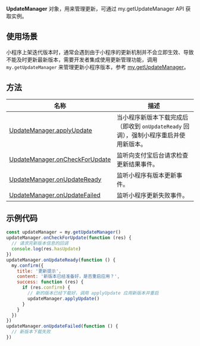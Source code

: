 **UpdateManager** 对象，用来管理更新，可通过 my.getUpdateManager API 获取实例。

## 使用场景
小程序上架迭代版本时，通常会遇到由于小程序的更新机制并不会立即生效、导致不能及时更新最新版本，需要开发者集成使用更新管理功能，调用 `my.getUpdateManager` 来管理更新小程序版本，参考 [my.getUpdateManager](https://opendocs.alipay.com/mini/api/zdblqg)。

## 方法
| **名称** | **描述** |
| --- | --- |
| [UpdateManager.applyUpdate](api/neau2a) | 当小程序新版本下载完成后（即收到 `onUpdateReady` 回调），强制小程序重启并使用新版本。 |
| [UpdateManager.onCheckForUpdate](api/nm7dtb) | 监听向支付宝后台请求检查更新结果事件。 |
| [UpdateManager.onUpdateReady](api/gfz316) | 监听小程序有版本更新事件。 |
| [UpdateManager.onUpdateFailed](api/sy1k0e) | 监听小程序更新失败事件。 |


## 示例代码
```javascript
const updateManager = my.getUpdateManager()
updateManager.onCheckForUpdate(function (res) {
  // 请求完新版本信息的回调
  console.log(res.hasUpdate)
})
updateManager.onUpdateReady(function () {
  my.confirm({
    title: '更新提示',
    content: '新版本已经准备好，是否重启应用？',
    success: function (res) {
      if (res.confirm) {
        // 新的版本已经下载好，调用 applyUpdate 应用新版本并重启
        updateManager.applyUpdate()
      }
    }
  })
})
updateManager.onUpdateFailed(function () {
  // 新版本下载失败
})
```
